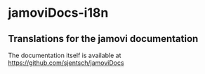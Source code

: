 # jamoviDocs-i18n
## Translations for the jamovi documentation
The documentation itself is available at https://github.com/sjentsch/jamoviDocs

